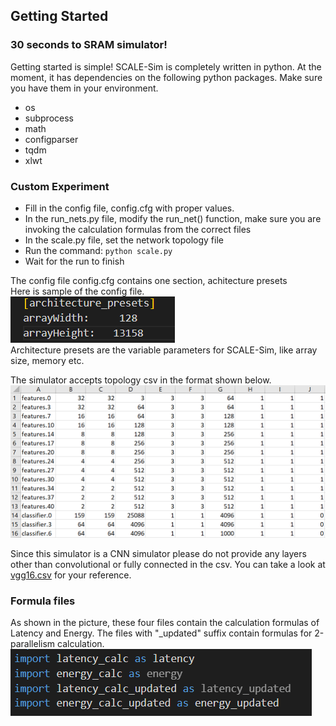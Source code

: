 ## Getting Started

### 30 seconds to SRAM simulator!

Getting started is simple! SCALE-Sim is completely written in python. At the moment, it has dependencies on the following python packages. Make sure you have them in your environment.

* os
* subprocess
* math
* configparser
* tqdm
* xlwt


### Custom Experiment

* Fill in the config file, config.cfg with proper values. 
* In the run_nets.py file, modify the run_net() function, make sure you are invoking the calculation formulas from the correct files
* In the scale.py file, set the network topology file
* Run the command: ```python scale.py```
* Wait for the run to finish

The config file config.cfg contains one section, achitecture presets  
Here is sample of the config file.  
![sample config](https://github.com/Liv928/sram-simulator/blob/main/images/config.png "sample config")    
Architecture presets are the variable parameters for SCALE-Sim, like array size, memory etc.  
  
The simulator accepts topology csv in the format shown below.  
![vgg16 topology](https://github.com/Liv928/sram-simulator/blob/main/images/vgg16.png "vgg16.csv")

Since this simulator is a CNN simulator please do not provide any layers other than convolutional or fully connected in the csv.
You can take a look at 
[vgg16.csv](https://github.com/Liv928/sram-simulator/blob/mainr/topologies/vgg16.csv)
for your reference.


### Formula files
As shown in the picture, these four files contain the calculation formulas of Latency and Energy. The files 
with "_updated" suffix contain formulas for 2-parallelism calculation.
![formula files](https://github.com/Liv928/sram-simulator/blob/main/images/formula.png "formula file")


